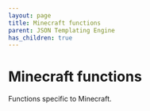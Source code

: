 ```yaml
---
layout: page
title: Minecraft functions
parent: JSON Templating Engine
has_children: true
---
```


# Minecraft functions

Functions specific to Minecraft.
